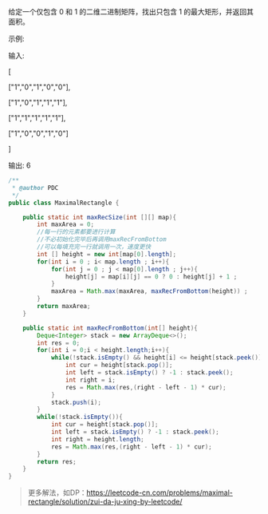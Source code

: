 给定一个仅包含 0 和 1 的二维二进制矩阵，找出只包含 1 的最大矩形，并返回其面积。

示例:

输入:

[

  ["1","0","1","0","0"],
  
  ["1","0","1","1","1"],
  
  ["1","1","1","1","1"],
  
  ["1","0","0","1","0"]
  
]

输出: 6

```java
/**
 * @author PDC
 */
public class MaximalRectangle {

    public static int maxRecSize(int [][] map){
        int maxArea = 0;
        //每一行的元素都要进行计算
        //不必初始化完毕后再调用maxRecFromBottom
        //可以每填充完一行就调用一次，速度更快
        int [] height = new int[map[0].length];
        for(int i = 0 ; i< map.length ; i++){
            for(int j = 0 ; j < map[0].length ; j++){
                height[j] = map[i][j] == 0 ? 0 : height[j] + 1 ;
            }
            maxArea = Math.max(maxArea, maxRecFromBottom(height)) ;
        }
        return maxArea;
    }

    public static int maxRecFromBottom(int[] height){
        Deque<Integer> stack = new ArrayDeque<>();
        int res = 0;
        for(int i = 0;i < height.length;i++){
            while(!stack.isEmpty() && height[i] <= height[stack.peek()]){
                int cur = height[stack.pop()];
                int left = stack.isEmpty() ? -1 : stack.peek();
                int right = i;
                res = Math.max(res,(right - left - 1) * cur);
            }
            stack.push(i);
        }
        while(!stack.isEmpty()){
            int cur = height[stack.pop()];
            int left = stack.isEmpty() ? -1 : stack.peek();
            int right = height.length;
            res = Math.max(res,(right - left - 1) * cur);
        }
        return res;
    }
}
```
>更多解法，如DP：https://leetcode-cn.com/problems/maximal-rectangle/solution/zui-da-ju-xing-by-leetcode/

